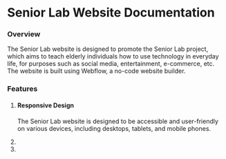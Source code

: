 <h1>Senior Lab Website Documentation</h1>

<h3>Overview</h3>
The Senior Lab website is designed to promote the Senior Lab project, which aims to teach elderly individuals how to use technology in everyday life, for purposes such as social media, entertainment, e-commerce, etc. The website is built using Webflow, a no-code website builder.


<h3>Features</h3>

<ol>
<li>
<h4>Responsive Design<h4> 
</li>
<p>The Senior Lab website is designed to be accessible and user-friendly on various devices, including desktops, tablets, and mobile phones.</p>
  
<li></li>
<li></li>

</ol>
